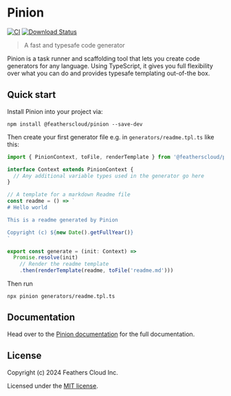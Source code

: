 # Pinion

[![CI](https://github.com/feathershq/pinion/actions/workflows/nodejs.yml/badge.svg)](https://github.com/feathershq/pinion/actions/workflows/nodejs.yml)
[![Download Status](https://img.shields.io/npm/dm/@featherscloud/pinion.svg?style=flat-square)](https://www.npmjs.com/package/@featherscloud/pinion)

> A fast and typesafe code generator

Pinion is a task runner and scaffolding tool that lets you create code generators for any language. Using TypeScript, it gives you full flexibility over what you can do and provides typesafe templating out-of-the box.

## Quick start

Install Pinion into your project via:

```
npm install @featherscloud/pinion --save-dev
```

Then create your first generator file e.g. in `generators/readme.tpl.ts` like this:

```ts
import { PinionContext, toFile, renderTemplate } from '@featherscloud/pinion'

interface Context extends PinionContext {
  // Any additional variable types used in the generator go here
}

// A template for a markdown Readme file
const readme = () => `
# Hello world

This is a readme generated by Pinion

Copyright (c) ${new Date().getFullYear()}
`

export const generate = (init: Context) =>
  Promise.resolve(init)
    // Render the readme template
    .then(renderTemplate(readme, toFile('readme.md')))
```

Then run

```
npx pinion generators/readme.tpl.ts
```

## Documentation

Head over to the [Pinion documentation](https://feathers.cloud/pinion) for the full documentation.

## License

Copyright (c) 2024 Feathers Cloud Inc.

Licensed under the [MIT license](./LICENSE).
